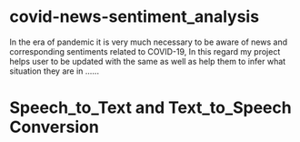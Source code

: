 # covid-news-sentiment_analysis
In the era of pandemic it is very much necessary to be aware of news and corresponding sentiments related to COVID-19, In this regard my project helps user to be updated with the same as well as help them to infer what situation they are in ......

# **Speech_to_Text and Text_to_Speech Conversion** 

